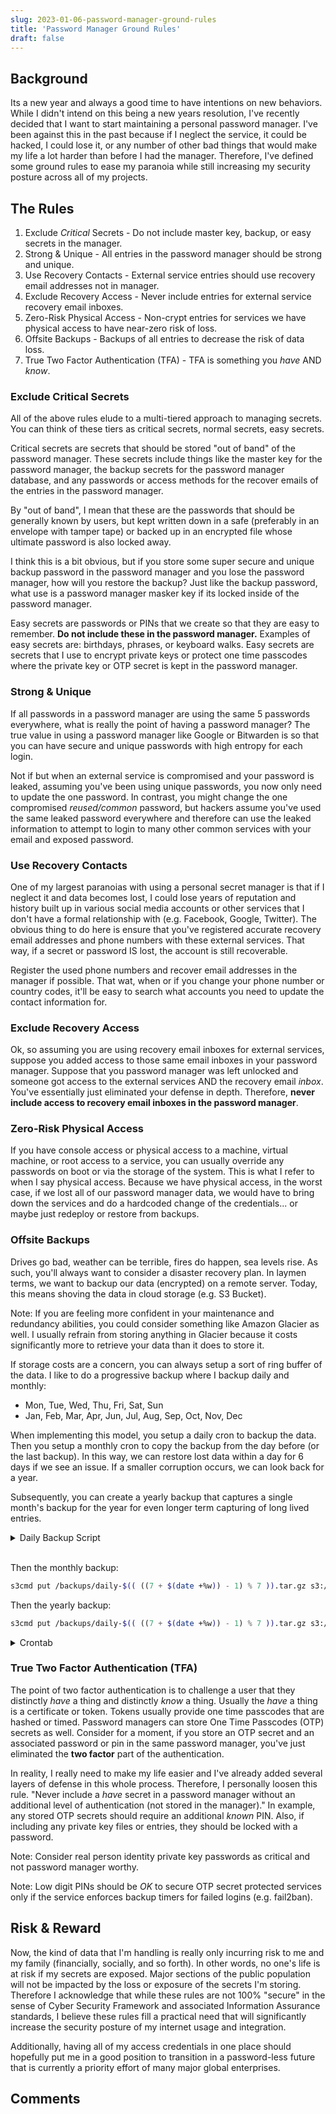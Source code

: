 ```yaml
---
slug: 2023-01-06-password-manager-ground-rules
title: 'Password Manager Ground Rules'
draft: false
---
```


## Background

Its a new year and always a good time to have intentions on new behaviors. While I didn't intend on this being a new years resolution, I've recently decided that I want to start maintaining a personal password manager. I've been against this in the past because if I neglect the service, it could be hacked, I could lose it, or any number of other bad things that would make my life a lot harder than before I had the manager. Therefore, I've defined some ground rules to ease my paranoia while still increasing my security posture across all of my projects.

<!-- truncate -->

## The Rules

1. Exclude _Critical_ Secrets - Do not include master key, backup, or easy secrets in the manager.
2. Strong & Unique - All entries in the password manager should be strong and unique.
3. Use Recovery Contacts - External service entries should use recovery email addresses not in manager.
4. Exclude Recovery Access - Never include entries for external service recovery email inboxes.
5. Zero-Risk Physical Access - Non-crypt entries for services we have physical access to have near-zero risk of loss.
6. Offsite Backups - Backups of all entries to decrease the risk of data loss.
7. True Two Factor Authentication (TFA) - TFA is something you _have_ AND _know_.

### Exclude Critical Secrets

All of the above rules elude to a multi-tiered approach to managing secrets. You can think of these tiers as critical secrets, normal secrets, easy secrets.

Critical secrets are secrets that should be stored "out of band" of the password manager. These secrets include things like the master key for the password manager, the backup secrets for the password manager database, and any passwords or access methods for the recover emails of the entries in the password manager.

By "out of band", I mean that these are the passwords that should be generally known by users, but kept written down in a safe (preferably in an envelope with tamper tape) or backed up in an encrypted file whose ultimate password is also locked away.

I think this is a bit obvious, but if you store some super secure and unique backup password in the password manager and you lose the password manager, how will you restore the backup? Just like the backup password, what use is a password manager masker key if its locked inside of the password manager.

Easy secrets are passwords or PINs that we create so that they are easy to remember. **Do not include these in the password manager.** Examples of easy secrets are: birthdays, phrases, or keyboard walks. Easy secrets are secrets that I use to encrypt private keys or protect one time passcodes where the private key or OTP secret is kept in the password manager.

### Strong & Unique

If all passwords in a password manager are using the same 5 passwords everywhere, what is really the point of having a password manager? The true value in using a password manager like Google or Bitwarden is so that you can have secure and unique passwords with high entropy for each login.

Not if but when an external service is compromised and your password is leaked, assuming you've been using unique passwords, you now only need to update the one password. In contrast, you might change the one compromised _reused/common_ password, but hackers assume you've used the same leaked password everywhere and therefore can use the leaked information to attempt to login to many other common services with your email and exposed password.

### Use Recovery Contacts

One of my largest paranoias with using a personal secret manager is that if I neglect it and data becomes lost, I could lose years of reputation and history built up in various social media accounts or other services that I don't have a formal relationship with (e.g. Facebook, Google, Twitter). The obvious thing to do here is ensure that you've registered accurate recovery email addresses and phone numbers with these external services. That way, if a secret or password IS lost, the account is still recoverable.

Register the used phone numbers and recover email addresses in the manager if possible. That wat, when or if you change your phone number or country codes, it'll be easy to search what accounts you need to update the contact information for.

### Exclude Recovery Access

Ok, so assuming you are using recovery email inboxes for external services, suppose you added access to those same email inboxes in your password manager. Suppose that you password manager was left unlocked and someone got access to the external services AND the recovery email _inbox_. You've essentially just eliminated your defense in depth. Therefore, **never include access to recovery email inboxes in the password manager**.

### Zero-Risk Physical Access

If you have console access or physical access to a machine, virtual machine, or root access to a service, you can usually override any passwords on boot or via the storage of the system. This is what I refer to when I say physical access. Because we have physical access, in the worst case, if we lost all of our password manager data, we would have to bring down the services and do a hardcoded change of the credentials... or maybe just redeploy or restore from backups.

### Offsite Backups

Drives go bad, weather can be terrible, fires do happen, sea levels rise. As such, you'll always want to consider a disaster recovery plan. In laymen terms, we want to backup our data (encrypted) on a remote server. Today, this means shoving the data in cloud storage (e.g. S3 Bucket). 

Note: If you are feeling more confident in your maintenance and redundancy abilities, you could consider something like Amazon Glacier as well. I usually refrain from storing anything in Glacier because it costs significantly more to retrieve your data than it does to store it.

If storage costs are a concern, you can always setup a sort of ring buffer of the data. I like to do a progressive backup where I backup daily and monthly:

- Mon, Tue, Wed, Thu, Fri, Sat, Sun
- Jan, Feb, Mar, Apr, Jun, Jul, Aug, Sep, Oct, Nov, Dec

When implementing this model, you setup a daily cron to backup the data. Then you setup a monthly cron to copy the backup from the day before (or the last backup). In this way, we can restore lost data within a day for 6 days if we see an issue. If a smaller corruption occurs, we can look back for a year.

Subsequently, you can create a yearly backup that captures a single month's backup for the year for even longer term capturing of long lived entries.

<details>
<summary>Daily Backup Script</summary>

```sh
#!/bin/sh

TARGET_PATH=/vault
DAILY_FNAME=daily-$(date +%w)
DAILY_PATH=/backups/${DAILY_FNAME}

# Wipe the old backup.
rm -rf ${DAILY_PATH}

# Create an rsync copy of data folder. (i.e. 80% solution)
mkdir -p ${DAILY_PATH}
rsync -a ${TARGET_PATH}/ ${DAILY_PATH}/

# Copied the crudely copied database.
mv ${DAILY_PATH}/db.sqlite3 ${DAILY_PATH}/db.sqlite3.crude

# Create a graceful database backup.
sqlite3 ${TARGET_PATH}/db.sqlite3 ".backup '${DAILY_PATH}/db.sqlite3'"

# Log some integrity digests
find ${DAILY_PATH} -type f -exec sha1sum {} \; > ${DAILY_PATH}.sha1sums
mv ${DAILY_PATH}.sha1sums ${DAILY_PATH}/

# Tarball the backup
tar -zcf ${DAILY_PATH}.tar.gz ${DAILY_PATH}

# Backup to Cloud
s3cmd put ${DAILY_PATH}.tar.gz s3://bucket/${DAILY_FNAME}.tar.gz
```

</details><br />

Then the monthly backup:

```sh
s3cmd put /backups/daily-$(( ((7 + $(date +%w)) - 1) % 7 )).tar.gz s3://bucket/monthly-$(date +%m).tar.gz
```

Then the yearly backup:

```sh
s3cmd put /backups/daily-$(( ((7 + $(date +%w)) - 1) % 7 )).tar.gz s3://bucket/yearly-$(date +%Y).tar.gz
```

<details>
<summary>Crontab</summary>

```crontab
# At 04:05
# Daily performed twice incase we're updating or something.
5 4,20 * * * /backups/daily-backup.sh
# At 05:05 on day-of-month 7
# Monthly performed twice incase we're updating or something.
5 5 7,22 * * /backups/monthly-backup.sh
# At 05:05 on day-of-month 7 in Jan, May, Sep
# Yearly performed three times incase we're updating or something.
5 5 7 1,5,9 * /backups/yearly-backup.sh
```

</details>

### True Two Factor Authentication (TFA)

The point of two factor authentication is to challenge a user that they distinctly _have_ a thing and distinctly _know_ a thing. Usually the _have_ a thing is a certificate or token. Tokens usually provide one time passcodes that are hashed or timed. Password managers can store One Time Passcodes (OTP) secrets as well. Consider for a moment, if you store an OTP secret and an associated password or pin in the same password manager, you've just eliminated the **two factor** part of the authentication.

In reality, I really need to make my life easier and I've already added several layers of defense in this whole process. Therefore, I personally loosen this rule. "Never include a _have_ secret in a password manager without an additional level of authentication (not stored in the manager)." In example, any stored OTP secrets should require an additional _known_ PIN. Also, if including any private key files or entries, they should be locked with a password.

Note: Consider real person identity private key passwords as critical and not password manager worthy.

Note: Low digit PINs should be _OK_ to secure OTP secret protected services only if the service enforces backup timers for failed logins (e.g. fail2ban).

## Risk & Reward

Now, the kind of data that I'm handling is really only incurring risk to me and my family (financially, socially, and so forth). In other words, no one's life is at risk if my secrets are exposed. Major sections of the public population will not be impacted by the loss or exposure of the secrets I'm storing. Therefore I acknowledge that while these rules are not 100% "secure" in the sense of Cyber Security Framework and associated Information Assurance standards, I believe these rules fill a practical need that will significantly increase the security posture of my internet usage and integration.

Additionally, having all of my access credentials in one place should hopefully put me in a good position to transition in a password-less future that is currently a priority effort of many major global enterprises.

## Comments

<Comments />
